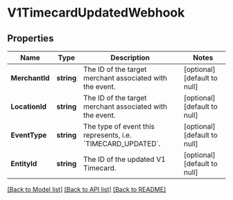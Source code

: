 # V1TimecardUpdatedWebhook

## Properties
Name | Type | Description | Notes
------------ | ------------- | ------------- | -------------
**MerchantId** | **string** | The ID of the target merchant associated with the event. | [optional] [default to null]
**LocationId** | **string** | The ID of the target merchant associated with the event. | [optional] [default to null]
**EventType** | **string** | The type of event this represents, i.e. &#x60;TIMECARD_UPDATED&#x60;. | [optional] [default to null]
**EntityId** | **string** | The ID of the updated V1 Timecard. | [optional] [default to null]

[[Back to Model list]](../README.md#documentation-for-models) [[Back to API list]](../README.md#documentation-for-api-endpoints) [[Back to README]](../README.md)

